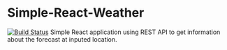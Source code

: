 # Simple-React-Weather
[![Build Status](https://travis-ci.org/V3RON/Simple-React-Weather.svg?branch=master)](https://travis-ci.org/V3RON/Simple-React-Weather)
Simple React application using REST API to get information about the forecast at inputed location.

